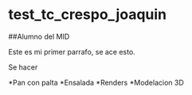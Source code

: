 # test_tc_crespo_joaquin

##Alumno del MID

Este es mi primer parrafo, se ace esto.

Se hacer

*Pan con palta
*Ensalada
*Renders
*Modelacion 3D
